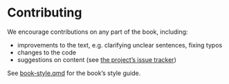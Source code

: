 # Contributing

We encourage contributions on any part of the book, including:

- improvements to the text, e.g. clarifying unclear sentences, fixing typos
- changes to the code
- suggestions on content (see [the project’s issue tracker](https://github.com/geocompx/tmap/issues))

See [book-style.qmd](https://github.com/geocompx/tmap/blob/main/meta/book-style.qmd) for the book’s style guide.
